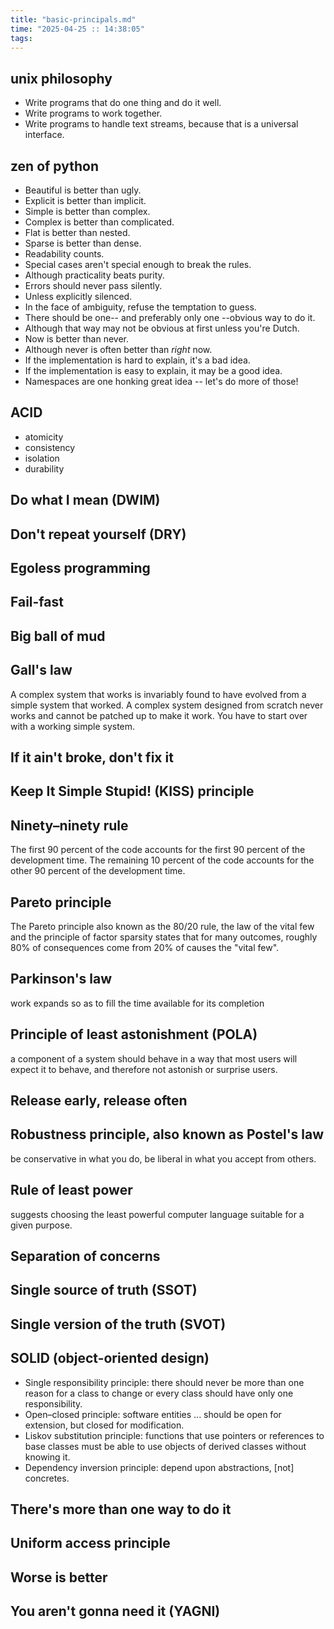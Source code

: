 ```yaml
---
title: "basic-principals.md"
time: "2025-04-25 :: 14:38:05"
tags: 
---
```


## unix philosophy

- Write programs that do one thing and do it well.
- Write programs to work together.
- Write programs to handle text streams, because that is a universal interface.

## zen of python

- Beautiful is better than ugly.
- Explicit is better than implicit.
- Simple is better than complex.
- Complex is better than complicated.
- Flat is better than nested.
- Sparse is better than dense.
- Readability counts.
- Special cases aren't special enough to break the rules.
- Although practicality beats purity.
- Errors should never pass silently.
- Unless explicitly silenced.
- In the face of ambiguity, refuse the temptation to guess.
- There should be one-- and preferably only one --obvious way to do it.
- Although that way may not be obvious at first unless you're Dutch.
- Now is better than never.
- Although never is often better than *right* now.
- If the implementation is hard to explain, it's a bad idea.
- If the implementation is easy to explain, it may be a good idea.
- Namespaces are one honking great idea -- let's do more of those!

## ACID

- atomicity
- consistency
- isolation
- durability

## Do what I mean (DWIM)

## Don't repeat yourself (DRY)

## Egoless programming

## Fail-fast

## Big ball of mud

## Gall's law

A complex system that works is invariably found to have evolved from a simple system that worked. A complex system designed from scratch never works and cannot be patched up to make it work. You have to start over with a working simple system.

## If it ain't broke, don't fix it

## Keep It Simple Stupid! (KISS) principle

## Ninety–ninety rule

The first 90 percent of the code accounts for the first 90 percent of the development time. The remaining 10 percent of the code accounts for the other 90 percent of the development time.

## Pareto principle

The Pareto principle also known as the 80/20 rule, the law of the vital few and the principle of factor sparsity states that for many outcomes, roughly 80% of consequences come from 20% of causes the "vital few".

## Parkinson's law

work expands so as to fill the time available for its completion

## Principle of least astonishment (POLA)

a component of a system should behave in a way that most users will expect it to behave, and therefore not astonish or surprise users.

## Release early, release often

## Robustness principle, also known as Postel's law

be conservative in what you do, be liberal in what you accept from others.

## Rule of least power

suggests choosing the least powerful computer language suitable for a given purpose.

## Separation of concerns

## Single source of truth (SSOT)

## Single version of the truth (SVOT)

## SOLID (object-oriented design)

- Single responsibility principle: there should never be more than one reason for a class to change or every class should have only one responsibility.
- Open–closed principle: software entities ... should be open for extension, but closed for modification.
- Liskov substitution principle: functions that use pointers or references to base classes must be able to use objects of derived classes without knowing it.
- Dependency inversion principle: depend upon abstractions, [not] concretes.

## There's more than one way to do it

## Uniform access principle

## Worse is better

## You aren't gonna need it (YAGNI)
